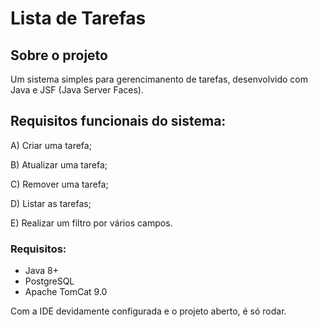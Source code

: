 # Lista de Tarefas

## Sobre o projeto
Um sistema simples para gerencimanento de tarefas, desenvolvido com Java e JSF (Java Server Faces).

## Requisitos funcionais do sistema:
<p>A) Criar uma tarefa;<p/>
<p>B) Atualizar uma tarefa;<p/>
<p>C) Remover uma tarefa;<p/>
<p>D) Listar as tarefas;<p/>
<p>E) Realizar um filtro por vários campos.<p/>

### Requisitos:
+ Java 8+
+ PostgreSQL
+ Apache TomCat 9.0

Com a IDE devidamente configurada e o projeto aberto, é só rodar.
